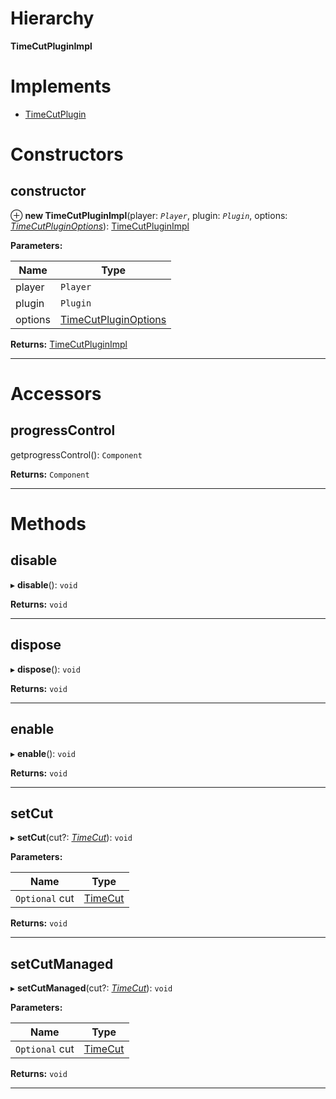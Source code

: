 

# Hierarchy

**TimeCutPluginImpl**

# Implements

* [TimeCutPlugin](../interfaces/timecutplugin.timecutplugin-1.md)

# Constructors

<a id="constructor"></a>

##  constructor

⊕ **new TimeCutPluginImpl**(player: *`Player`*, plugin: *`Plugin`*, options: *[TimeCutPluginOptions](../interfaces/timecutplugin.timecutpluginoptions.md)*): [TimeCutPluginImpl](timecutplugin.timecutpluginimpl.md)

**Parameters:**

| Name | Type |
| ------ | ------ |
| player | `Player` |
| plugin | `Plugin` |
| options | [TimeCutPluginOptions](../interfaces/timecutplugin.timecutpluginoptions.md) |

**Returns:** [TimeCutPluginImpl](timecutplugin.timecutpluginimpl.md)

___

# Accessors

<a id="progresscontrol"></a>

##  progressControl

getprogressControl(): `Component`

**Returns:** `Component`

___

# Methods

<a id="disable"></a>

##  disable

▸ **disable**(): `void`

**Returns:** `void`

___
<a id="dispose"></a>

##  dispose

▸ **dispose**(): `void`

**Returns:** `void`

___
<a id="enable"></a>

##  enable

▸ **enable**(): `void`

**Returns:** `void`

___
<a id="setcut"></a>

##  setCut

▸ **setCut**(cut?: *[TimeCut](../interfaces/timecutplugin.timecut.md)*): `void`

**Parameters:**

| Name | Type |
| ------ | ------ |
| `Optional` cut | [TimeCut](../interfaces/timecutplugin.timecut.md) |

**Returns:** `void`

___
<a id="setcutmanaged"></a>

##  setCutManaged

▸ **setCutManaged**(cut?: *[TimeCut](../interfaces/timecutplugin.timecut.md)*): `void`

**Parameters:**

| Name | Type |
| ------ | ------ |
| `Optional` cut | [TimeCut](../interfaces/timecutplugin.timecut.md) |

**Returns:** `void`

___

